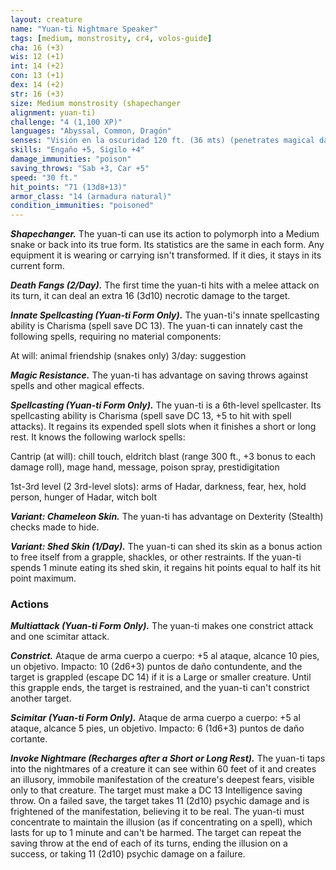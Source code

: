 ```yaml
---
layout: creature
name: "Yuan-ti Nightmare Speaker"
tags: [medium, monstrosity, cr4, volos-guide]
cha: 16 (+3)
wis: 12 (+1)
int: 14 (+2)
con: 13 (+1)
dex: 14 (+2)
str: 16 (+3)
size: Medium monstrosity (shapechanger
alignment: yuan-ti)
challenge: "4 (1,100 XP)"
languages: "Abyssal, Common, Dragón"
senses: "Visión en la oscuridad 120 ft. (36 mts) (penetrates magical darkness)"
skills: "Engaño +5, Sigilo +4"
damage_immunities: "poison"
saving_throws: "Sab +3, Car +5"
speed: "30 ft."
hit_points: "71 (13d8+13)"
armor_class: "14 (armadura natural)"
condition_immunities: "poisoned"
---
```


***Shapechanger.*** The yuan-ti can use its action to polymorph into a Medium snake or back into its true form. Its statistics are the same in each form. Any equipment it is wearing or carrying isn't transformed. If it dies, it stays in its current form.

***Death Fangs (2/Day).*** The first time the yuan-ti hits with a melee attack on its turn, it can deal an extra 16 (3d10) necrotic damage to the target.

***Innate Spellcasting (Yuan-ti Form Only).*** The yuan-ti's innate spellcasting ability is Charisma (spell save DC 13). The yuan-ti can innately cast the following spells, requiring no material components:

At will: animal friendship (snakes only) 3/day: suggestion

***Magic Resistance.*** The yuan-ti has advantage on saving throws against spells and other magical effects.

***Spellcasting (Yuan-ti Form Only).*** The yuan-ti is a 6th-level spellcaster. Its spellcasting ability is Charisma (spell save DC 13, +5 to hit with spell attacks). It regains its expended spell slots when it finishes a short or long rest. It knows the following warlock spells:

Cantrip (at will): chill touch, eldritch blast (range 300 ft., +3 bonus to each damage roll), mage hand, message, poison spray, prestidigitation

1st-3rd level (2 3rd-level slots): arms of Hadar, darkness, fear, hex, hold person, hunger of Hadar, witch bolt

***Variant: Chameleon Skin.*** The yuan-ti has advantage on Dexterity (Stealth) checks made to hide.

***Variant: Shed Skin (1/Day).*** The yuan-ti can shed its skin as a bonus action to free itself from a grapple, shackles, or other restraints. If the yuan-ti spends 1 minute eating its shed skin, it regains hit points equal to half its hit point maximum.

### Actions

***Multiattack (Yuan-ti Form Only).*** The yuan-ti makes one constrict attack and one scimitar attack.

***Constrict.*** Ataque de arma cuerpo a cuerpo: +5 al ataque, alcance 10 pies, un objetivo. Impacto: 10 (2d6+3) puntos de daño contundente, and the target is grappled (escape DC 14) if it is a Large or smaller creature. Until this grapple ends, the target is restrained, and the yuan-ti can't constrict another target.

***Scimitar (Yuan-ti Form Only).*** Ataque de arma cuerpo a cuerpo: +5 al ataque, alcance 5 pies, un objetivo. Impacto: 6 (1d6+3) puntos de daño cortante.

***Invoke Nightmare (Recharges after a Short or Long Rest).*** The yuan-ti taps into the nightmares of a creature it can see within 60 feet of it and creates an illusory, immobile manifestation of the creature's deepest fears, visible only to that creature. The target must make a DC 13 Intelligence saving throw. On a failed save, the target takes 11 (2d10) psychic damage and is frightened of the manifestation, believing it to be real. The yuan-ti must concentrate to maintain the illusion (as if concentrating on a spell), which lasts for up to 1 minute and can't be harmed. The target can repeat the saving throw at the end of each of its turns, ending the illusion on a success, or taking 11 (2d10) psychic damage on a failure.